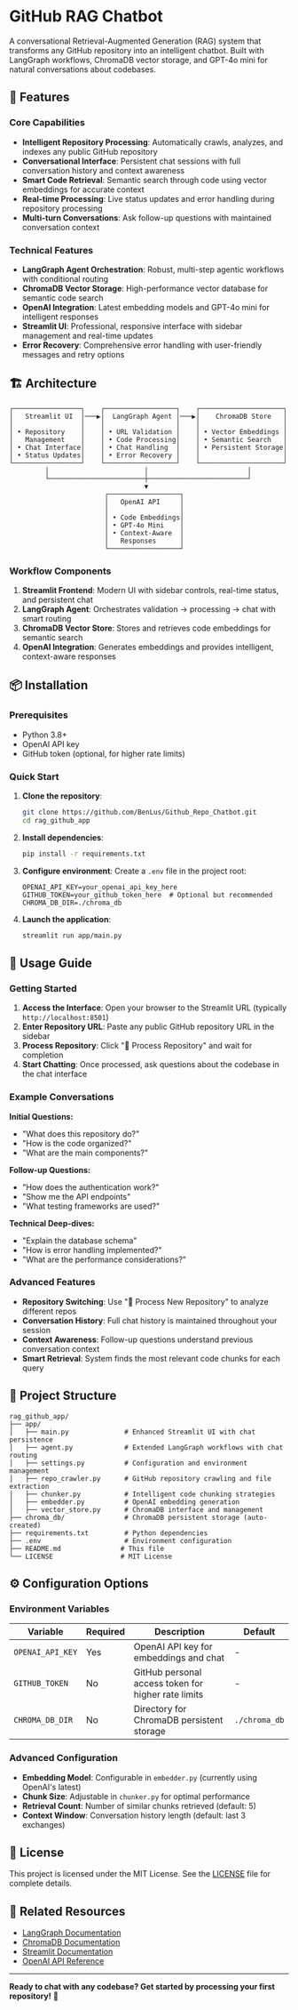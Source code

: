 <!-- GitHub RAG Application
A modular, production-ready Retrieval-Augmented Generation (RAG) system that takes a GitHub repository as input, extracts and embeds its code, stores embeddings in ChromaDB, and provides a Streamlit-based chat interface powered by GPT-4o mini and orchestrated with LangGraph agent workflows.

Table of Contents
Overview

Features

Architecture

Installation

Configuration

Usage

Project Structure

Contributing

License

Overview
This project enables users to interactively query any public GitHub repository using a Retrieval-Augmented Generation pipeline. It crawls the repository, chunks and embeds the code, stores embeddings in ChromaDB, and provides a chat interface for codebase Q&A using GPT-4o mini. The workflow is managed by LangGraph, ensuring robust, multi-step agentic processing.

Features
GitHub Repository Crawler: Extracts all code files from any public GitHub repository.

Code Chunking: Splits code into manageable, token-limited chunks for efficient embedding and retrieval.

OpenAI Embeddings: Generates vector embeddings for code using OpenAI’s latest models.

ChromaDB Vector Store: Stores and retrieves code embeddings for fast, semantic search.

Streamlit UI: User-friendly interface for repository input and chat-based code exploration.

LangGraph Agent Workflow: Modular, agentic pipeline for validation, processing, and chat.

Supports GPT-4o mini: Leverages state-of-the-art LLM for accurate, context-aware answers.

Architecture
Streamlit Frontend: Collects GitHub repo URL, displays progress, and provides a chat interface.

LangGraph Agent: Orchestrates the workflow: URL validation → repo crawling → chunking → embedding → storage → chat.

ChromaDB: Stores code embeddings and supports similarity search for RAG.

OpenAI API: Generates embeddings and answers user queries with GPT-4o mini.

Installation
Clone the repository:

bash
git clone https://github.com/yourusername/rag_github_app.git
cd rag_github_app
Install dependencies:

bash
pip install -r requirements.txt
Set up environment variables:

Create a .env file in the project root with the following:

text
OPENAI_API_KEY=your_openai_api_key
GITHUB_TOKEN=your_github_token  # Optional, for higher rate limits
CHROMA_DB_DIR=./chroma_db
Configuration
OpenAI API Key: Required for embeddings and chat.

GitHub Token: Optional but recommended for higher API rate limits.

ChromaDB Directory: Path for persistent vector storage.

Usage
Start the Streamlit app:

bash
streamlit run app/main.py
Workflow:

Enter a GitHub repository URL in the input field.

The app validates the URL, crawls the repo, chunks and embeds code, and indexes it in ChromaDB.

Once processing is complete, use the chat interface to ask questions about the codebase.

The system retrieves relevant code chunks and generates answers using GPT-4o mini.

Project Structure
text
rag_github_app/
│
├── app/
│   ├── __init__.py
│   ├── main.py            # Streamlit UI
│   ├── settings.py        # .env and config
│   ├── repo_crawler.py    # GitHub crawling
│   ├── chunker.py         # Code chunking
│   ├── embedder.py        # Embedding logic
│   ├── vector_store.py    # ChromaDB interface
│   ├── agent.py           # LangGraph agent
│   └── utils.py           # Helpers
│
├── tests/
│   ├── __init__.py
│   └── test_app.py
│
├── requirements.txt
├── .env
├── README.md
└── LICENSE
Each module is isolated for clarity and extensibility.

Contributing
Contributions are welcome! Please open issues or submit pull requests for bug fixes, improvements, or new features. Ensure your code is well-documented and tested.

License
This project is licensed under the MIT License. See the LICENSE file for details.

Acknowledgments
Inspired by best practices in RAG, LangGraph, and Streamlit agentic workflows.

See related projects and guides for further reading.
 -->


# GitHub RAG Chatbot

A conversational Retrieval-Augmented Generation (RAG) system that transforms any GitHub repository into an intelligent chatbot. Built with LangGraph workflows, ChromaDB vector storage, and GPT-4o mini for natural conversations about codebases.

## 🚀 Features

### Core Capabilities
- **Intelligent Repository Processing**: Automatically crawls, analyzes, and indexes any public GitHub repository
- **Conversational Interface**: Persistent chat sessions with full conversation history and context awareness
- **Smart Code Retrieval**: Semantic search through code using vector embeddings for accurate context
- **Real-time Processing**: Live status updates and error handling during repository processing
- **Multi-turn Conversations**: Ask follow-up questions with maintained conversation context

### Technical Features
- **LangGraph Agent Orchestration**: Robust, multi-step agentic workflows with conditional routing
- **ChromaDB Vector Storage**: High-performance vector database for semantic code search
- **OpenAI Integration**: Latest embedding models and GPT-4o mini for intelligent responses
- **Streamlit UI**: Professional, responsive interface with sidebar management and real-time updates
- **Error Recovery**: Comprehensive error handling with user-friendly messages and retry options

## 🏗️ Architecture

```
┌─────────────────┐    ┌──────────────────┐    ┌─────────────────────┐
│   Streamlit UI  │───▶│  LangGraph Agent │───▶│    ChromaDB Store   │
│                 │    │                  │    │                     │
│ • Repository    │    │ • URL Validation │    │ • Vector Embeddings │
│   Management    │    │ • Code Processing│    │ • Semantic Search   │
│ • Chat Interface│    │ • Chat Handling  │    │ • Persistent Storage│
│ • Status Updates│    │ • Error Recovery │    │                     │
└─────────────────┘    └──────────────────┘    └─────────────────────┘
         │                        │                         │
         └────────────────────────┼─────────────────────────┘
                                  ▼
                        ┌──────────────────┐
                        │   OpenAI API     │
                        │                  │
                        │ • Code Embeddings│
                        │ • GPT-4o Mini    │
                        │ • Context-Aware  │
                        │   Responses      │
                        └──────────────────┘
```

### Workflow Components

1. **Streamlit Frontend**: Modern UI with sidebar controls, real-time status, and persistent chat
2. **LangGraph Agent**: Orchestrates validation → processing → chat with smart routing
3. **ChromaDB Vector Store**: Stores and retrieves code embeddings for semantic search
4. **OpenAI Integration**: Generates embeddings and provides intelligent, context-aware responses

## 📦 Installation

### Prerequisites
- Python 3.8+
- OpenAI API key
- GitHub token (optional, for higher rate limits)

### Quick Start

1. **Clone the repository**:
   ```bash
   git clone https://github.com/BenLus/Github_Repo_Chatbot.git
   cd rag_github_app
   ```

2. **Install dependencies**:
   ```bash
   pip install -r requirements.txt
   ```

3. **Configure environment**:
   Create a `.env` file in the project root:
   ```env
   OPENAI_API_KEY=your_openai_api_key_here
   GITHUB_TOKEN=your_github_token_here  # Optional but recommended
   CHROMA_DB_DIR=./chroma_db
   ```

4. **Launch the application**:
   ```bash
   streamlit run app/main.py
   ```

## 🎯 Usage Guide

### Getting Started

1. **Access the Interface**: Open your browser to the Streamlit URL (typically `http://localhost:8501`)
2. **Enter Repository URL**: Paste any public GitHub repository URL in the sidebar
3. **Process Repository**: Click "🚀 Process Repository" and wait for completion
4. **Start Chatting**: Once processed, ask questions about the codebase in the chat interface

### Example Conversations

**Initial Questions:**
- "What does this repository do?"
- "How is the code organized?"
- "What are the main components?"

**Follow-up Questions:**
- "How does the authentication work?"
- "Show me the API endpoints"
- "What testing frameworks are used?"

**Technical Deep-dives:**
- "Explain the database schema"
- "How is error handling implemented?"
- "What are the performance considerations?"

### Advanced Features

- **Repository Switching**: Use "🔄 Process New Repository" to analyze different repos
- **Conversation History**: Full chat history is maintained throughout your session
- **Context Awareness**: Follow-up questions understand previous conversation context
- **Smart Retrieval**: System finds the most relevant code chunks for each query

## 📁 Project Structure

```
rag_github_app/
├── app/
│   ├── main.py              # Enhanced Streamlit UI with chat persistence
│   ├── agent.py             # Extended LangGraph workflows with chat routing
│   ├── settings.py          # Configuration and environment management
│   ├── repo_crawler.py      # GitHub repository crawling and file extraction
│   ├── chunker.py           # Intelligent code chunking strategies
│   ├── embedder.py          # OpenAI embedding generation
│   ├── vector_store.py      # ChromaDB interface and management
├── chroma_db/               # ChromaDB persistent storage (auto-created)
├── requirements.txt         # Python dependencies
├── .env                     # Environment configuration
├── README.md               # This file
└── LICENSE                 # MIT License
```

<!-- ### Key Improvements in This Version

#### Enhanced `agent.py`:
- **Conversational State Management**: Maintains chat history across multiple queries
- **Smart Routing**: Conditional workflows for new repositories vs. chat-only modes
- **Error Recovery**: Comprehensive error handling with meaningful user feedback
- **Context-Aware Responses**: Previous conversation history informs new responses

#### Improved `main.py`:
- **Professional UI**: Modern interface with custom CSS and responsive design
- **Persistent Sessions**: Chat history and repository state maintained across interactions
- **Real-time Updates**: Live processing status and error notifications
- **Repository Management**: Easy switching between different repositories -->

## ⚙️ Configuration Options

### Environment Variables

| Variable | Required | Description | Default |
|----------|----------|-------------|---------|
| `OPENAI_API_KEY` | Yes | OpenAI API key for embeddings and chat | - |
| `GITHUB_TOKEN` | No | GitHub personal access token for higher rate limits | - |
| `CHROMA_DB_DIR` | No | Directory for ChromaDB persistent storage | `./chroma_db` |

### Advanced Configuration

- **Embedding Model**: Configurable in `embedder.py` (currently using OpenAI's latest)
- **Chunk Size**: Adjustable in `chunker.py` for optimal performance
- **Retrieval Count**: Number of similar chunks retrieved (default: 5)
- **Context Window**: Conversation history length (default: last 3 exchanges)

## 📄 License

This project is licensed under the MIT License. See the [LICENSE](LICENSE) file for complete details.

## 🔗 Related Resources

- [LangGraph Documentation](https://langchain-ai.github.io/langgraph/)
- [ChromaDB Documentation](https://docs.trychroma.com/)
- [Streamlit Documentation](https://docs.streamlit.io/)
- [OpenAI API Reference](https://platform.openai.com/docs/api-reference)

---

**Ready to chat with any codebase? Get started by processing your first repository!** 🚀